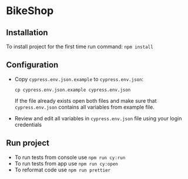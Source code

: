 # BikeShop

## Installation

To install project for the first time run command: `npm install`

## Configuration

- Copy `cypress.env.json.example` to `cypress.env.json`:
  ```shell
  cp cypress.env.json.example cypress.env.json
  ```
  If the file already exists open both files and make sure
  that `cypress.env.json` contains all variables from example file.
  
- Review and edit all variables in `cypress.env.json` file using your login credentials
  
## Run project

- To run tests from console use `npm run cy:run` 
- To run tests from app use `npm run cy:open`
- To reformat code use `npm run prettier`
